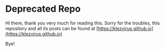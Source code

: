 # Deprecated Repo

Hi there, thank you very much for reading this. Sorry for the troubles, this repository and all its posts can be found at [https://klezvirus.github.io](https://klezvirus.github.io)

Bye!
